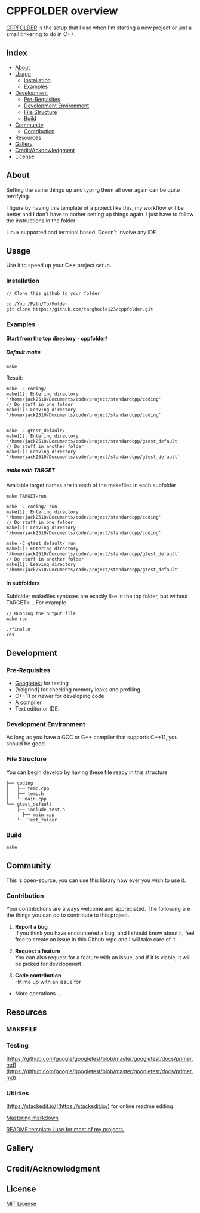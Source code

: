 
# CPPFOLDER overview
[CPPFOLDER](https://github.com/tanghocle123/cppfolder) is the setup that I use when I'm starting a new project or just a small tinkering to do in C++.

## Index

- [About](#about)
- [Usage](#usage)
  - [Installation](#installation)
  - [Examples](#examples)
- [Development](#development)
  - [Pre-Requisites](#pre-requisites)
  - [Development Environment](#development-environment)
  - [File Structure](#file-structure)
  - [Build](#build) 
- [Community](#community)
  - [Contribution](#contribution)
- [Resources](#resources)
- [Gallery](#gallery)
- [Credit/Acknowledgment](#creditacknowledgment)
- [License](#license)

## About
Setting the same things up and typing them all over again can be quite terrifying.

I figure by having this template of a project like this, my workflow will be better and I don't have to bother setting up things again. I just have to follow the instructions in the folder

Linux supported and terminal based. Doesn't involve any IDE

## Usage
Use it to speed up your C++ project setup.

###   Installation

```
// Clone this github to your folder

cd /Your/Path/To/Folder
git clone https://github.com/tanghocle123/cppfolder.git
```

###   Examples

#### Start from the top directory - cppfolder/
##### Default make
```
make
```
Result:
```
make -C coding/ 
make[1]: Entering directory '/home/jack2510/Documents/code/project/standardcpp/coding'
// Do stuff in one folder 
make[1]: Leaving directory '/home/jack2510/Documents/code/project/standardcpp/coding'


make -C gtest_default/ 	
make[1]: Entering directory '/home/jack2510/Documents/code/project/standardcpp/gtest_default'
// Do stuff in another folder 
make[1]: Leaving directory '/home/jack2510/Documents/code/project/standardcpp/gtest_default'
```
##### make with TARGET

Available target names are in each of the makefiles in each subfolder
```
make TARGET=run
```

```
make -C coding/ run
make[1]: Entering directory '/home/jack2510/Documents/code/project/standardcpp/coding'
// Do stuff in one folder
make[1]: Leaving directory '/home/jack2510/Documents/code/project/standardcpp/coding'

make -C gtest_default/ run
make[1]: Entering directory '/home/jack2510/Documents/code/project/standardcpp/gtest_default'
// Do stuff in another folder
make[1]: Leaving directory '/home/jack2510/Documents/code/project/standardcpp/gtest_default'
```

#### In subfolders
Subfolder makefiles syntaxes are exactly like in the top folder, but without TARGET=...
For example
```
// Running the output file
make run
```

```
./final.o
Yes
```

##  Development

###  Pre-Requisites
- [Googletest](https://github.com/google/googletest) for testing
- [Valgrind] for checking memory leaks and profiling.
- C++11 or newer for developing code
- A compiler.
- Text editor or IDE.

###  Development Environment
As long as you have a GCC or G++ compiler that supports C++11, you should be good.

###  File Structure
You can begin develop by having these file ready in this structure

```
├── coding
│   ├── temp.cpp
│   ├── temp.h
│   └──main.cpp
└── gtest_default
    ├── include_test.h
 	  ├── main.cpp
    └── Test_folder
```
### Build
```
make
```

## Community

This is open-source, you can use this library how ever you wish to use it.

 ###  Contribution

 Your contributions are always welcome and appreciated. The following are the things you can do to contribute to this project.

 1. **Report a bug** <br>
 If you think you have encountered a bug, and I should know about it, feel free to create an issue in this Github repo and I will take care of it.

 2. **Request a feature** <br>
 You can also request for a feature with an issue, and if it is viable, it will be picked for development.  

 3. **Code contribution** <br>
 Hit me up with an issue for
 - More operations ...



##  Resources

### MAKEFILE


### Testing
[https://github.com/google/googletest/blob/master/googletest/docs/primer.md](https://github.com/google/googletest/blob/master/googletest/docs/primer.md)
### Utilities
[https://stackedit.io/](https://stackedit.io/) for online readme editing

[Mastering markdown](https://guides.github.com/features/mastering-markdown/)

[README template I use for most of my projects.](https://www.reddit.com/r/programming/comments/cfeu99/readme_template_i_use_for_most_of_my_projects/)


##  Gallery

## Credit/Acknowledgment

##  License
[MIT License](https://opensource.org/licenses/MIT) </b> </em>
